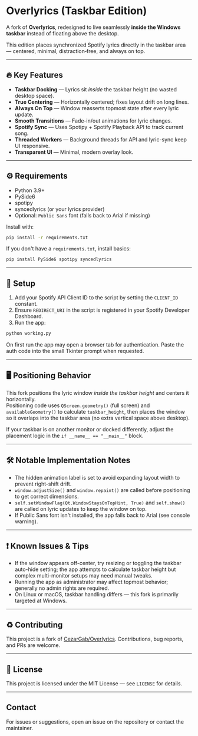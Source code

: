 # Overlyrics (Taskbar Edition)

A fork of **Overlyrics**, redesigned to live seamlessly **inside the Windows taskbar** instead of floating above the desktop.

This edition places synchronized Spotify lyrics directly in the taskbar area — centered, minimal, distraction‑free, and always on top.

---

## 🔥 Key Features

- **Taskbar Docking** — Lyrics sit *inside* the taskbar height (no wasted desktop space).
- **True Centering** — Horizontally centered; fixes layout drift on long lines.
- **Always On Top** — Window reasserts topmost state after every lyric update.
- **Smooth Transitions** — Fade-in/out animations for lyric changes.
- **Spotify Sync** — Uses Spotipy + Spotify Playback API to track current song.
- **Threaded Workers** — Background threads for API and lyric-sync keep UI responsive.
- **Transparent UI** — Minimal, modern overlay look.

---

## ⚙️ Requirements

- Python 3.9+
- PySide6
- spotipy
- syncedlyrics (or your lyrics provider)
- Optional: `Public Sans` font (falls back to Arial if missing)

Install with:

```bash
pip install -r requirements.txt
```

If you don't have a `requirements.txt`, install basics:

```bash
pip install PySide6 spotipy syncedlyrics
```

---

## 🔧 Setup

1. Add your Spotify API Client ID to the script by setting the `CLIENT_ID` constant.
2. Ensure `REDIRECT_URI` in the script is registered in your Spotify Developer Dashboard.
3. Run the app:

```bash
python working.py
```

On first run the app may open a browser tab for authentication. Paste the auth code into the small Tkinter prompt when requested.

---

## 🖥 Positioning Behavior

This fork positions the lyric window *inside the taskbar height* and centers it horizontally.  
Positioning code uses `QScreen.geometry()` (full screen) and `availableGeometry()` to calculate `taskbar_height`, then places the window so it overlaps into the taskbar area (no extra vertical space above desktop).

If your taskbar is on another monitor or docked differently, adjust the placement logic in the `if __name__ == "__main__"` block.

---

## 🛠 Notable Implementation Notes

- The hidden animation label is set to avoid expanding layout width to prevent right-shift drift.
- `window.adjustSize()` and `window.repaint()` are called before positioning to get correct dimensions.
- `self.setWindowFlag(Qt.WindowStaysOnTopHint, True)` and `self.show()` are called on lyric updates to keep the window on top.
- If Public Sans font isn't installed, the app falls back to Arial (see console warning).

---

## ❗ Known Issues & Tips

- If the window appears off-center, try resizing or toggling the taskbar auto-hide setting; the app attempts to calculate taskbar height but complex multi-monitor setups may need manual tweaks.
- Running the app as administrator may affect topmost behavior; generally no admin rights are required.
- On Linux or macOS, taskbar handling differs — this fork is primarily targeted at Windows.

---

## ♻️ Contributing

This project is a fork of [CezarGab/Overlyrics](https://github.com/CezarGab/Overlyrics). Contributions, bug reports, and PRs are welcome.

---

## 📜 License

This project is licensed under the MIT License — see `LICENSE` for details.

---

## Contact

For issues or suggestions, open an issue on the repository or contact the maintainer.

